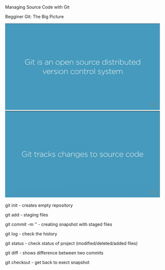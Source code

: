 Managing Source Code with Git

Begginer
Git: The Big Picture

![Alt text](imgs/1.png?raw=true "1")
![Alt text](imgs/2.png?raw=true "2")

git init - creates empty repository

git add - staging files

git commit -m ‘<commit message>’ - creating snapshot with staged files

git log - check the history

git status - check status of project (modified/deleted/added files)

git diff <commitid> <commitid> - shows difference between two commits

git checkout <commitid> - get back to exect snapshot
